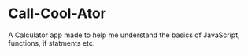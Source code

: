 # Call-Cool-Ator

A Calculator app made to help me understand the basics of JavaScript, functions, if statments etc.
